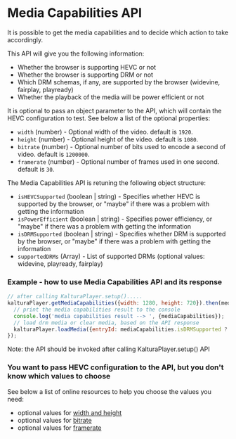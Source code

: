 # Media Capabilities API

It is possible to get the media capabilities and to decide which action to take accordingly.

This API will give you the following information:

- Whether the browser is supporting HEVC or not
- Whether the browser is supporting DRM or not
- Which DRM schemas, if any, are supported by the browser (widevine, fairplay, playready)
- Whether the playback of the media will be power efficient or not

It is optional to pass an object parameter to the API, which will contain the HEVC configuration to test.
See below a list of the optional properties:

- `width` (number) - Optional width of the video. default is `1920`.
- `height` (number) - Optional height of the video. default is `1080`.
- `bitrate` (number) - Optional number of bits used to encode a second of video. default is `1200000`.
- `framerate` (number) - Optional number of frames used in one second. default is `30`.

The Media Capabilities API is retuning the following object structure:

- `isHEVCSupported` (boolean | string) - Specifies whether HEVC is supported by the browser, or "maybe" if there was a problem with getting the information
- `isPowerEfficient` (boolean | string) - Specifies power efficiency, or "maybe" if there was a problem with getting the information
- `isDRMSupported` (boolean | string) - Specifies whether DRM is supported by the browser, or "maybe" if there was a problem with getting the information
- `supportedDRMs` (Array) - List of supported DRMs (optional values: widevine, playready, fairplay)

### Example - how to use Media Capabilities API and its response

```js
// after calling KalturaPlayer.setup().....
kalturaPlayer.getMediaCapabilities({width: 1280, height: 720}).then(mediaCapabilities => {
  // print the media capabilities result to the console
  console.log('media capabilities result --> ', {mediaCapabilities});
  // load drm media or clear media, based on the API response
  kalturaPlayer.loadMedia({entryId: mediaCapabilities.isDRMSupported ? DRM_ENTRY_ID : CLEAR_ENTRY_ID});
});
```

Note: the API should be invoked after calling KalturaPlayer.setup() API

### You want to pass HEVC configuration to the API, but you don't know which values to choose

See below a list of online resources to help you choose the values you need:

- optional values for [width and height][1]
- optional values for [bitrate][2]
- optional values for [framerate][3]

[1]: https://support.google.com/youtube/answer/6375112
[2]: https://support.google.com/youtube/answer/1722171?hl=en#zippy=%2Cbitrate
[3]: https://support.google.com/youtube/answer/1722171?hl=en#zippy=%2Cframe-rate
